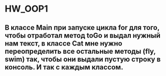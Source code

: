 # HW_OOP1
## В классе Main при запуске цикла for для того, чтобы отработал метод toGo и выдал нужный нам текст, в классе Cat мне нужно переопределить все остальные методы (fly, swim) так, чтобы они выдали пустую строку в консоль. И так с каждым классом.